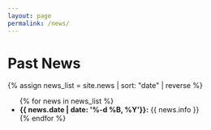 ```yaml
---
layout: page
permalink: /news/
---
```



# Past News
{% assign news_list = site.news | sort: "date" | reverse %}

<ul>
{% for news in news_list %}
<li><b>{{ news.date | date: '%-d %B, %Y'}}:</b> {{ news.info }}</li>
{% endfor %}
</ul>
